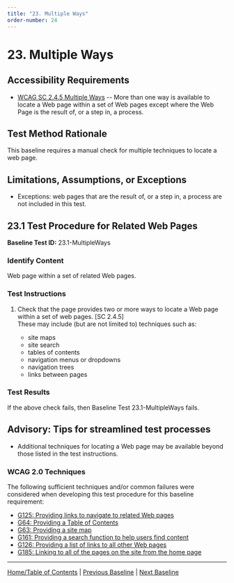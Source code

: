 ```yaml
---
title: "23. Multiple Ways"
order-number: 24
---
```

# 23. Multiple Ways

Accessibility Requirements
--------------------------
-   [WCAG SC 2.4.5 Multiple Ways](http://www.w3.org/TR/UNDERSTANDING-WCAG20/navigation-mechanisms-mult-loc.html) -- More than one way is available to locate a Web page within a set of Web pages except where the Web Page is the result of, or a step in, a process.

Test Method Rationale
---------------------
This baseline requires a manual check for multiple techniques to locate a web page.

Limitations, Assumptions, or Exceptions
---------------------------------------
-   Exceptions: web pages that are the result of, or a step in, a process are not included in this test.

23.1 Test Procedure for Related Web Pages
-----------------------------------------
**Baseline Test ID:** 23.1-MultipleWays
### Identify Content
<p id="1IC">Web page within a set of related Web pages.</p>

### Test Instructions
<ol id="1TI">
    <li id="1TI-1">Check that the page provides two or more ways to locate a Web page within a set of web pages. [SC 2.4.5]<br>
    These may include (but are not limited to) techniques such as:</li>
        <ul>
        <li id="1TI-1i">site maps</li>
        <li id="1TI-1ii">site search</li>
        <li id="1TI-1iii">tables of contents</li>
        <li id="1TI-1iv">navigation menus or dropdowns</li>
        <li id="1TI-1v">navigation trees</li>
        <li id="1TI-1vi">links between pages</li>
        </ul>
</ol>

### Test Results
<p id="1TR">If the above check fails, then Baseline Test 23.1-MultipleWays fails.</p>

Advisory: Tips for streamlined test processes
---------------------------------------------
-   Additional techniques for locating a Web page may be available beyond those listed in the test instructions.

### WCAG 2.0 Techniques
The following sufficient techniques and/or common failures were considered when developing this test procedure for this baseline requirement:
-   [G125: Providing links to navigate to related Web pages](https://www.w3.org/TR/WCAG20-TECHS/G125.html)
-   [G64: Providing a Table of Contents](https://www.w3.org/TR/WCAG20-TECHS/G64.html)
-   [G63: Providing a site map](https://www.w3.org/TR/WCAG20-TECHS/G63.html)
-   [G161: Providing a search function to help users find content](https://www.w3.org/TR/WCAG20-TECHS/G161.html)
-   [G126: Providing a list of links to all other Web pages](https://www.w3.org/TR/WCAG20-TECHS/G126.html)
-   [G185: Linking to all of the pages on the site from the home page](https://www.w3.org/TR/WCAG20-TECHS/G185.html)

----------------------------------------
[Home/Table of Contents](index.md) | [Previous Baseline](22Resize.md) | [Next Baseline](24Parsing.md)
